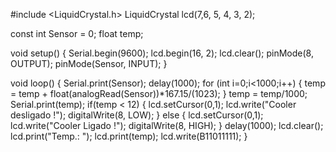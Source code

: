 #include <LiquidCrystal.h> 
LiquidCrystal lcd(7,6, 5, 4, 3, 2);
 
const int Sensor = 0;
float temp;

void setup() {
  Serial.begin(9600);
  lcd.begin(16, 2); 
  lcd.clear(); 
  pinMode(8, OUTPUT);
  pinMode(Sensor, INPUT);
}
 
void loop() { 
   Serial.print(Sensor);
   delay(1000);
    for (int i=0;i<1000;i++) {
        temp = temp + float(analogRead(Sensor))*167.15/(1023);
    }
    temp = temp/1000; 
    Serial.print(temp);
    if(temp < 12) {
        lcd.setCursor(0,1);
        lcd.write("Cooler desligado !"); 
        digitalWrite(8, LOW); 
    } else {
        lcd.setCursor(0,1);
        lcd.write("Cooler Ligado !"); 
        digitalWrite(8, HIGH); 
    }
    delay(1000); 
    lcd.clear(); 
    lcd.print("Temp.: "); 
    lcd.print(temp);
    lcd.write(B11011111); 
}
